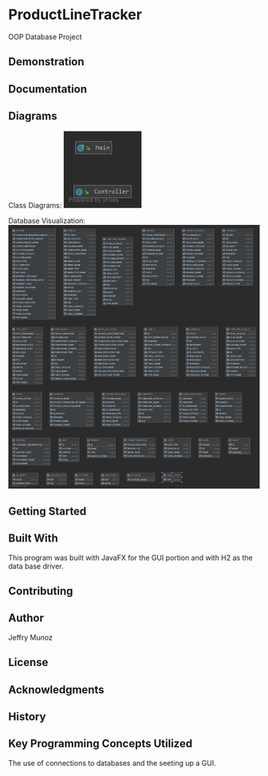 # ProductLineTracker
OOP Database Project

## Demonstration

## Documentation

## Diagrams
Class Diagrams:
![Class Diagram](https://raw.githubusercontent.com/JeffMunoz/ProductLineTracker/master/PackageProductLine.png)

Database Visualization:
![Database](https://raw.githubusercontent.com/JeffMunoz/ProductLineTracker/master/ProductionDB.png)
## Getting Started

## Built With
This program was built with JavaFX for the GUI portion and with H2 as the data base driver.

## Contributing

## Author
Jeffry Munoz
## License

## Acknowledgments

## History

## Key Programming Concepts Utilized
The use of connections to databases and the seeting up a GUI.
